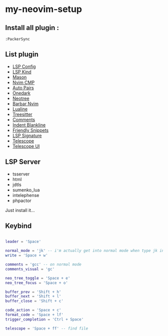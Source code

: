 # my-neovim-setup

## **Install** all plugin :
```
:PackerSync
```

## **List** plugin

- [LSP Config](https://github.com/neovim/nvim-lspconfig)
- [LSP Kind](https://github.com/onsails/lspkind.nvim)
- [Mason](https://github.com/williamboman/mason.nvim)
- [Nvim CMP](https://github.com/hrsh7th/nvim-cmp)
- [Auto Pairs](https://github.com/windwp/nvim-autopairs)
- [Onedark](https://github.com/navarasu/onedark.nvim)
- [Neotree](https://github.com/nvim-neo-tree/neo-tree.nvim)
- [Barbar Nvim](https://github.com/romgrk/barbar.nvim)
- [Lualine](https://github.com/nvim-lualine/lualine.nvim)
- [Treesitter](https://github.com/nvim-treesitter/nvim-treesitter)
- [Comments](https://github.com/numToStr/Comment.nvim)
- [Indent Blankline](https://github.com/lukas-reineke/indent-blankline.nvim)
- [Friendly Snippets](https://github.com/rafamadriz/friendly-snippets)
- [LSP Signature](https://github.com/ray-x/lsp_signature.nvim)
- [Telescope](https://github.com/nvim-telescope/telescope.nvim)
- [Telescope UI](https://github.com/nvim-telescope/telescope-ui-select.nvim)

## **LSP** Server 

- tsserver
- html
-	jdtls
- sumenko_lua
- intelephense
- phpactor

Just install it...

## Keybind 
```lua 

leader = 'Space'

normal_mode = 'jk' -- i'm actually get into normal mode when type jk in this readme file 
write = 'Space + w'

comments = 'gcc' -- on normal mode 
comments_visual = 'gc'

neo_tree_toggle = 'Space + e'
neo_tree_focus = 'Space + o'

buffer_prev = 'Shift + h'
buffer_next = 'Shift + l'
buffer_close = 'Shift + c'

code_action = 'Space + c'
format_code = 'Space + lf'
trigger_completion = 'Ctrl + Space'

telescope = 'Space + ff' -- find file 

```
